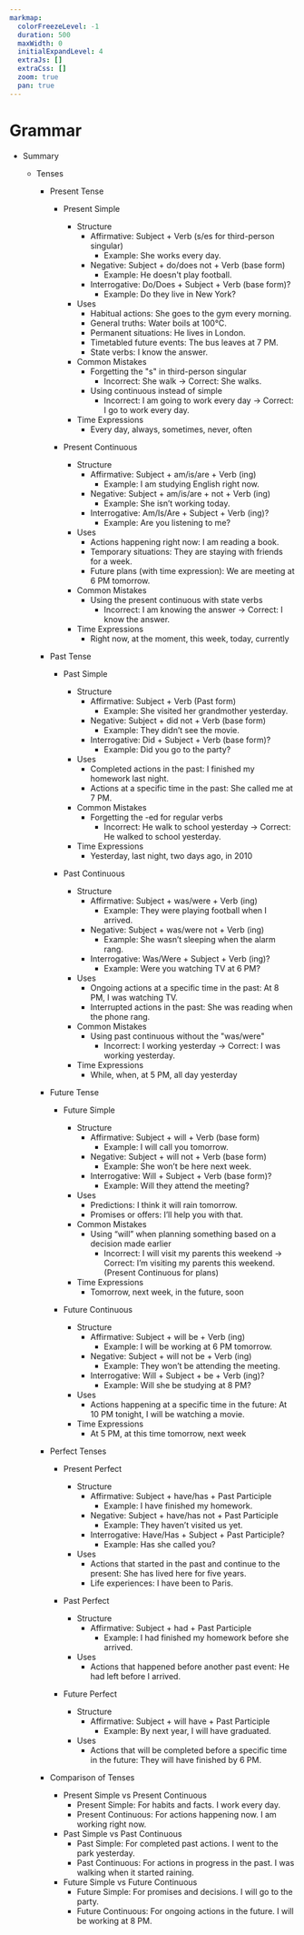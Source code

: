 ```yaml
---
markmap:
  colorFreezeLevel: -1
  duration: 500
  maxWidth: 0
  initialExpandLevel: 4
  extraJs: []
  extraCss: []
  zoom: true
  pan: true
---
```


# Grammar

- Summary

  - Tenses

    - Present Tense

      - Present Simple

        - Structure
          - Affirmative: Subject + Verb (s/es for third-person singular)
            - Example: She works every day.
          - Negative: Subject + do/does not + Verb (base form)
            - Example: He doesn't play football.
          - Interrogative: Do/Does + Subject + Verb (base form)?
            - Example: Do they live in New York?
        - Uses
          - Habitual actions: She goes to the gym every morning.
          - General truths: Water boils at 100°C.
          - Permanent situations: He lives in London.
          - Timetabled future events: The bus leaves at 7 PM.
          - State verbs: I know the answer.
        - Common Mistakes
          - Forgetting the "s" in third-person singular
            - Incorrect: She walk → Correct: She walks.
          - Using continuous instead of simple
            - Incorrect: I am going to work every day → Correct: I go to work every day.
        - Time Expressions
          - Every day, always, sometimes, never, often

      - Present Continuous
        - Structure
          - Affirmative: Subject + am/is/are + Verb (ing)
            - Example: I am studying English right now.
          - Negative: Subject + am/is/are + not + Verb (ing)
            - Example: She isn’t working today.
          - Interrogative: Am/Is/Are + Subject + Verb (ing)?
            - Example: Are you listening to me?
        - Uses
          - Actions happening right now: I am reading a book.
          - Temporary situations: They are staying with friends for a week.
          - Future plans (with time expression): We are meeting at 6 PM tomorrow.
        - Common Mistakes
          - Using the present continuous with state verbs
            - Incorrect: I am knowing the answer → Correct: I know the answer.
        - Time Expressions
          - Right now, at the moment, this week, today, currently

    - Past Tense

      - Past Simple

        - Structure
          - Affirmative: Subject + Verb (Past form)
            - Example: She visited her grandmother yesterday.
          - Negative: Subject + did not + Verb (base form)
            - Example: They didn’t see the movie.
          - Interrogative: Did + Subject + Verb (base form)?
            - Example: Did you go to the party?
        - Uses
          - Completed actions in the past: I finished my homework last night.
          - Actions at a specific time in the past: She called me at 7 PM.
        - Common Mistakes
          - Forgetting the -ed for regular verbs
            - Incorrect: He walk to school yesterday → Correct: He walked to school yesterday.
        - Time Expressions
          - Yesterday, last night, two days ago, in 2010

      - Past Continuous
        - Structure
          - Affirmative: Subject + was/were + Verb (ing)
            - Example: They were playing football when I arrived.
          - Negative: Subject + was/were not + Verb (ing)
            - Example: She wasn’t sleeping when the alarm rang.
          - Interrogative: Was/Were + Subject + Verb (ing)?
            - Example: Were you watching TV at 6 PM?
        - Uses
          - Ongoing actions at a specific time in the past: At 8 PM, I was watching TV.
          - Interrupted actions in the past: She was reading when the phone rang.
        - Common Mistakes
          - Using past continuous without the "was/were"
            - Incorrect: I working yesterday → Correct: I was working yesterday.
        - Time Expressions
          - While, when, at 5 PM, all day yesterday

    - Future Tense

      - Future Simple

        - Structure
          - Affirmative: Subject + will + Verb (base form)
            - Example: I will call you tomorrow.
          - Negative: Subject + will not + Verb (base form)
            - Example: She won’t be here next week.
          - Interrogative: Will + Subject + Verb (base form)?
            - Example: Will they attend the meeting?
        - Uses
          - Predictions: I think it will rain tomorrow.
          - Promises or offers: I’ll help you with that.
        - Common Mistakes
          - Using “will” when planning something based on a decision made earlier
            - Incorrect: I will visit my parents this weekend → Correct: I’m visiting my parents this weekend. (Present Continuous for plans)
        - Time Expressions
          - Tomorrow, next week, in the future, soon

      - Future Continuous
        - Structure
          - Affirmative: Subject + will be + Verb (ing)
            - Example: I will be working at 6 PM tomorrow.
          - Negative: Subject + will not be + Verb (ing)
            - Example: They won’t be attending the meeting.
          - Interrogative: Will + Subject + be + Verb (ing)?
            - Example: Will she be studying at 8 PM?
        - Uses
          - Actions happening at a specific time in the future: At 10 PM tonight, I will be watching a movie.
        - Time Expressions
          - At 5 PM, at this time tomorrow, next week

    - Perfect Tenses

      - Present Perfect

        - Structure
          - Affirmative: Subject + have/has + Past Participle
            - Example: I have finished my homework.
          - Negative: Subject + have/has not + Past Participle
            - Example: They haven’t visited us yet.
          - Interrogative: Have/Has + Subject + Past Participle?
            - Example: Has she called you?
        - Uses
          - Actions that started in the past and continue to the present: She has lived here for five years.
          - Life experiences: I have been to Paris.

      - Past Perfect

        - Structure
          - Affirmative: Subject + had + Past Participle
            - Example: I had finished my homework before she arrived.
        - Uses
          - Actions that happened before another past event: He had left before I arrived.

      - Future Perfect
        - Structure
          - Affirmative: Subject + will have + Past Participle
            - Example: By next year, I will have graduated.
        - Uses
          - Actions that will be completed before a specific time in the future: They will have finished by 6 PM.

    - Comparison of Tenses
      - Present Simple vs Present Continuous
        - Present Simple: For habits and facts. I work every day.
        - Present Continuous: For actions happening now. I am working right now.
      - Past Simple vs Past Continuous
        - Past Simple: For completed past actions. I went to the park yesterday.
        - Past Continuous: For actions in progress in the past. I was walking when it started raining.
      - Future Simple vs Future Continuous
        - Future Simple: For promises and decisions. I will go to the party.
        - Future Continuous: For ongoing actions in the future. I will be working at 8 PM.
